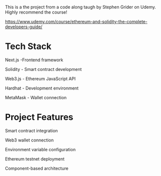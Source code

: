 This is a the project from a code along taugh by Stephen Grider on Udemy. Highly recommend the course!

https://www.udemy.com/course/ethereum-and-solidity-the-complete-developers-guide/

# Tech Stack

Next.js -Frontend framework

Solidity - Smart contract development

Web3.js - Ethereum JavaScript API

Hardhat - Development environment

MetaMask - Wallet connection

# Project Features

Smart contract integration

Web3 wallet connection

Environment variable configuration

Ethereum testnet deployment

Component-based architecture
